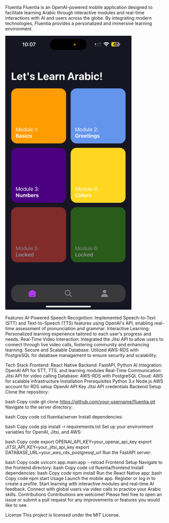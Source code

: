 Fluentia
Fluentia is an OpenAI-powered mobile application designed to facilitate learning Arabic through interactive modules and real-time interactions with AI and users across the globe. By integrating modern technologies, Fluentia provides a personalized and immersive learning environment.

<img src="/homepage.png" alt="Homepage" width="400" />



Features
AI-Powered Speech Recognition: Implemented Speech-to-Text (STT) and Text-to-Speech (TTS) features using OpenAI's API, enabling real-time assessment of pronunciation and grammar.
Interactive Learning: Personalized learning experience tailored to each user's progress and needs.
Real-Time Video Interaction: Integrated the Jitsi API to allow users to connect through live video calls, fostering community and enhancing learning.
Secure and Scalable Database: Utilized AWS-RDS with PostgreSQL for database management to ensure security and scalability.

Tech Stack
Frontend: React Native
Backend: FastAPI, Python
AI Integration: OpenAI API for STT, TTS, and learning modules
Real-Time Communication: Jitsi API for video calling
Database: AWS-RDS with PostgreSQL
Cloud: AWS for scalable infrastructure
Installation
Prerequisites
Python 3.x
Node.js
AWS account for RDS setup
OpenAI API Key
Jitsi API credentials
Backend Setup
Clone the repository:

bash
Copy code
git clone https://github.com/your-username/fluentia.git
Navigate to the server directory:

bash
Copy code
cd fluentia/server
Install dependencies:

bash
Copy code
pip install -r requirements.txt
Set up your environment variables for OpenAI, Jitsi, and AWS:

bash
Copy code
export OPENAI_API_KEY=your_openai_api_key
export JITSI_API_KEY=your_jitsi_api_key
export DATABASE_URL=your_aws_rds_postgresql_url
Run the FastAPI server:

bash
Copy code
uvicorn app.main:app --reload
Frontend Setup
Navigate to the frontend directory:
bash
Copy code
cd fluentia/frontend
Install dependencies:
bash
Copy code
npm install
Run the React Native app:
bash
Copy code
npm start
Usage
Launch the mobile app.
Register or log in to create a profile.
Start learning with interactive modules and real-time AI feedback.
Connect with global users via video calls to practice your Arabic skills.
Contributions
Contributions are welcome! Please feel free to open an issue or submit a pull request for any improvements or features you would like to see.

License
This project is licensed under the MIT License.

